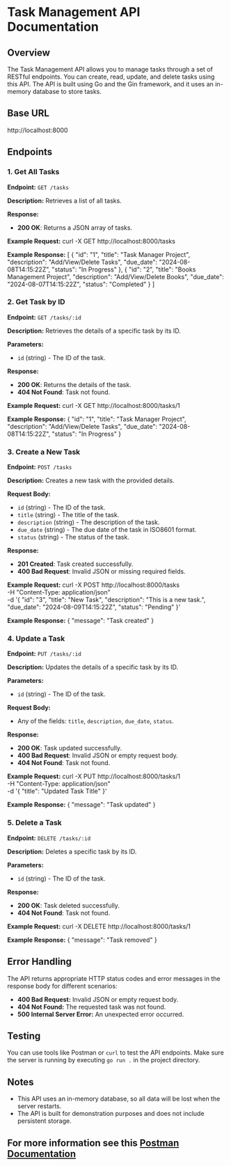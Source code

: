 # Task Management API Documentation

## Overview
The Task Management API allows you to manage tasks through a set of RESTful endpoints. You can create, read, update, and delete tasks using this API. The API is built using Go and the Gin framework, and it uses an in-memory database to store tasks.

## Base URL
http://localhost:8000


## Endpoints

### 1. Get All Tasks
**Endpoint:** `GET /tasks`

**Description:** Retrieves a list of all tasks.

**Response:**
- **200 OK**: Returns a JSON array of tasks.
  
**Example Request:**
curl -X GET http://localhost:8000/tasks


**Example Response:**
[
  {
    "id": "1",
    "title": "Task Manager Project",
    "description": "Add/View/Delete Tasks",
    "due_date": "2024-08-08T14:15:22Z",
    "status": "In Progress"
  },
  {
    "id": "2",
    "title": "Books Management Project",
    "description": "Add/View/Delete Books",
    "due_date": "2024-08-07T14:15:22Z",
    "status": "Completed"
  }
]


### 2. Get Task by ID
**Endpoint:** `GET /tasks/:id`

**Description:** Retrieves the details of a specific task by its ID.

**Parameters:**
- `id` (string) - The ID of the task.

**Response:**
- **200 OK**: Returns the details of the task.
- **404 Not Found**: Task not found.

**Example Request:**
curl -X GET http://localhost:8000/tasks/1

**Example Response:**
{
  "id": "1",
  "title": "Task Manager Project",
  "description": "Add/View/Delete Tasks",
  "due_date": "2024-08-08T14:15:22Z",
  "status": "In Progress"
}

### 3. Create a New Task
**Endpoint:** `POST /tasks`

**Description:** Creates a new task with the provided details.

**Request Body:**
- `id` (string) - The ID of the task.
- `title` (string) - The title of the task.
- `description` (string) - The description of the task.
- `due_date` (string) - The due date of the task in ISO8601 format.
- `status` (string) - The status of the task.

**Response:**
- **201 Created**: Task created successfully.
- **400 Bad Request**: Invalid JSON or missing required fields.

**Example Request:**
curl -X POST http://localhost:8000/tasks \
-H "Content-Type: application/json" \
-d '{
  "id": "3",
  "title": "New Task",
  "description": "This is a new task.",
  "due_date": "2024-08-09T14:15:22Z",
  "status": "Pending"
}'

**Example Response:**
{
  "message": "Task created"
}

### 4. Update a Task
**Endpoint:** `PUT /tasks/:id`

**Description:** Updates the details of a specific task by its ID.

**Parameters:**
- `id` (string) - The ID of the task.

**Request Body:**
- Any of the fields: `title`, `description`, `due_date`, `status`.

**Response:**
- **200 OK**: Task updated successfully.
- **400 Bad Request**: Invalid JSON or empty request body.
- **404 Not Found**: Task not found.

**Example Request:**
curl -X PUT http://localhost:8000/tasks/1 \
-H "Content-Type: application/json" \
-d '{
  "title": "Updated Task Title"
}'

**Example Response:**
{
  "message": "Task updated"
}


### 5. Delete a Task
**Endpoint:** `DELETE /tasks/:id`

**Description:** Deletes a specific task by its ID.

**Parameters:**
- `id` (string) - The ID of the task.

**Response:**
- **200 OK**: Task deleted successfully.
- **404 Not Found**: Task not found.

**Example Request:**
curl -X DELETE http://localhost:8000/tasks/1


**Example Response:**
{
  "message": "Task removed"
}

## Error Handling
The API returns appropriate HTTP status codes and error messages in the response body for different scenarios:

- **400 Bad Request:** Invalid JSON or empty request body.
- **404 Not Found:** The requested task was not found.
- **500 Internal Server Error:** An unexpected error occurred.

## Testing
You can use tools like Postman or `curl` to test the API endpoints. Make sure the server is running by executing `go run .` in the project directory.

## Notes
- This API uses an in-memory database, so all data will be lost when the server restarts.
- The API is built for demonstration purposes and does not include persistent storage.

## For more information see this [Postman Documentation](https://documenter.getpostman.com/view/22137934/2sA3s4kqUr)
